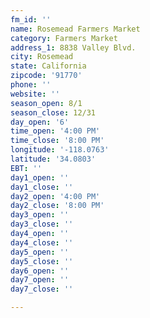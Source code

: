 ```yaml
---
fm_id: ''
name: Rosemead Farmers Market
category: Farmers Market
address_1: 8838 Valley Blvd.
city: Rosemead
state: California
zipcode: '91770'
phone: ''
website: ''
season_open: 8/1
season_close: 12/31
day_open: '6'
time_open: '4:00 PM'
time_close: '8:00 PM'
longitude: '-118.0763'
latitude: '34.0803'
EBT: ''
day1_open: ''
day1_close: ''
day2_open: '4:00 PM'
day2_close: '8:00 PM'
day3_open: ''
day3_close: ''
day4_open: ''
day4_close: ''
day5_open: ''
day5_close: ''
day6_open: ''
day7_open: ''
day7_close: ''

---
```

